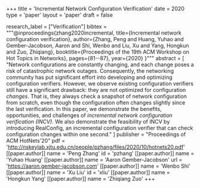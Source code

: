 +++
title = 'Incremental Network Configuration Verification'
date = 2020
type = 'paper'
layout = 'paper'
draft = false

research_label = ["Verification"]
bibtex = """@inproceedings{zhang2020incremental,
  title={Incremental network configuration verification},
  author={Zhang, Peng and Huang, Yuhao and Gember-Jacobson, Aaron and Shi, Wenbo and Liu, Xu and Yang, Hongkun and Zuo, Zhiqiang},
  booktitle={Proceedings of the 19th ACM Workshop on Hot Topics in Networks},
  pages={81--87},
  year={2020}
}"""
abstract = [
    "Network configurations are constantly changing, and each change poses a risk of catastrophic network outages. Consequently, the networking community has put significant effort into developing and optimizing configuration verifiers. However, we observe existing configuration verifiers still have a significant drawback: they are not optimized for configuration *changes*. That is, they always check a snapshot of network configuration from scratch, even though the configuration often changes slightly since the last verification. In this paper, we demonstrate the benefits, opportunities, and challenges of *incremental network configuration verification (INCV)*. We also demonstrate the feasibility of INCV by introducing RealConfig, an incremental configuration verifier that can check configuration changes within one second."
]
publisher = "Proceedings of ACM HotNets'20"
pdf = 'http://nskeylab.xjtu.edu.cn/people/pzhang/files/2020/10/hotnets20.pdf'
[[paper.author]]
    name = 'Peng Zhang'
    id = 'pzhang'
[[paper.author]]
    name = 'Yuhao Huang'
[[paper.author]]
    name = 'Aaron Gember-Jacobson'
    url = 'https://aaron.gember-jacobson.com'
[[paper.author]]
    name = 'Wenbo Shi'
[[paper.author]]
    name = 'Xu Liu'
    id = 'xliu'
[[paper.author]]
    name = 'Hongkun Yang'
[[paper.author]]
    name = 'Zhiqiang Zuo'
+++
